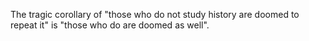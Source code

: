 The tragic corollary of "those who do not study history are doomed to repeat it" is "those who do are doomed as well".

